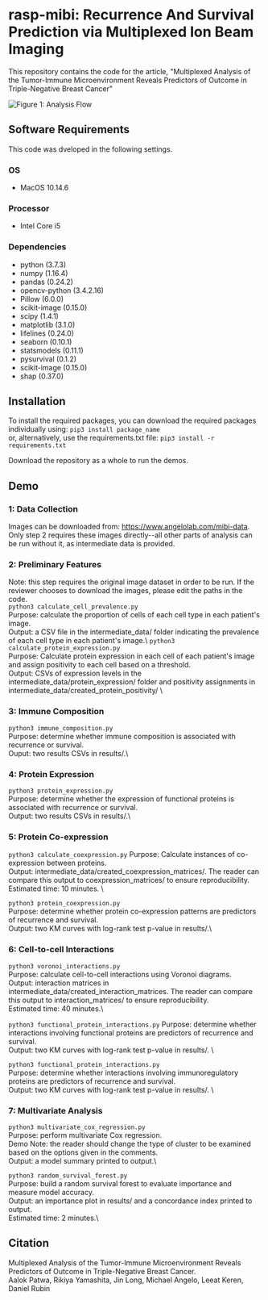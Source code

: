 # rasp-mibi: Recurrence And Survival Prediction via Multiplexed Ion Beam Imaging
This repository contains the code for the article, "Multiplexed Analysis of the Tumor-Immune Microenvironment Reveals Predictors of Outcome in Triple-Negative Breast Cancer"

![Figure 1: Analysis Flow](https://github.com/aalokpatwa/mibi-rasp/blob/main/Figure%201.png)

## Software Requirements
This code was dveloped in the following settings.

### OS
* MacOS 10.14.6

### Processor
* Intel Core i5

### Dependencies
* python (3.7.3)
* numpy (1.16.4)
* pandas (0.24.2)
* opencv-python (3.4.2.16)
* Pillow (6.0.0)
* scikit-image (0.15.0)
* scipy (1.4.1)
* matplotlib (3.1.0)
* lifelines (0.24.0)
* seaborn (0.10.1)
* statsmodels (0.11.1)
* pysurvival (0.1.2)
* scikit-image (0.15.0)
* shap (0.37.0)

## Installation
To install the required packages, you can download the required packages individually using: 
`pip3 install package_name`  
or, alternatively, use the requirements.txt file: 
`pip3 install -r requirements.txt`  

Download the repository as a whole to run the demos.

## Demo
### 1: Data Collection
Images can be downloaded from: https://www.angelolab.com/mibi-data.  
Only step 2 requires these images directly--all other parts of analysis can be run without it, as intermediate data is provided.

### 2: Preliminary Features
Note: this step requires the original image dataset in order to be run. If the reviewer chooses to download the images, please edit the paths in the code.\
`python3 calculate_cell_prevalence.py`  \
Purpose: calculate the proportion of cells of each cell type in each patient's image.\
Output: a CSV file in the intermediate_data/ folder indicating the prevalence of each cell type in each patient's image.\\
`python3 calculate_protein_expression.py`  \
Purpose: Calculate protein expression in each cell of each patient's image and assign positivity to each cell based on a threshold.\
Output: CSVs of expression levels in the intermediate_data/protein_expression/ folder and positivity assignments in intermediate_data/created_protein_positivity/  \

### 3: Immune Composition
`python3 immune_composition.py`\
Purpose: determine whether immune composition is associated with recurrence or survival.\
Ouput: two results CSVs in results/.\

### 4: Protein Expression
`python3 protein_expression.py`\
Purpose: determine whether the expression of functional proteins is associated with recurrence or survival.\
Output: two results CSVs in results/.\

### 5: Protein Co-expression
`python3 calculate_coexpression.py`
Purpose: Calculate instances of co-expression between proteins.\
Output: intermediate_data/created_coexpression_matrices/. The reader can compare this output to coexpression_matrices/ to ensure reproducibility.\
Estimated time: 10 minutes. \

`python3 protein_coexpression.py`\
Purpose: determine whether protein co-expression patterns are predictors of recurrence and survival.\
Output: two KM curves with log-rank test p-value in results/.\

### 6: Cell-to-cell Interactions
`python3 voronoi_interactions.py`\
Purpose: calculate cell-to-cell interactions using Voronoi diagrams.\
Output: interaction matrices in intermediate_data/created_interaction_matrices. The reader can compare this output to interaction_matrices/ to ensure reproducibility.  \
Estimated time: 40 minutes.\

`python3 functional_protein_interactions.py`
Purpose: determine whether interactions involving functional proteins are predictors of recurrence and survival.\
Output: two KM curves with log-rank test p-value in results/.  \

`python3 functional_protein_interactions.py`\
Purpose: determine whether interactions involving immunoregulatory proteins are predictors of recurrence and survival.\
Output: two KM curves with log-rank test p-value in results/. \

### 7: Multivariate Analysis
`python3 multivariate_cox_regression.py`\
Purpose: perform multivariate Cox regression.\
Demo Note: the reader should change the type of cluster to be examined based on the options given in the comments.\
Output: a model summary printed to output.\

`python3 random_survival_forest.py`\
Purpose: build a random survival forest to evaluate importance and measure model accuracy.\
Output: an importance plot in results/ and a concordance index printed to output.\
Estimated time: 2 minutes.\

## Citation
Multiplexed Analysis of the Tumor-Immune Microenvironment Reveals Predictors of Outcome in Triple-Negative Breast Cancer.  \
Aalok Patwa, Rikiya Yamashita, Jin Long, Michael Angelo, Leeat Keren, Daniel Rubin
